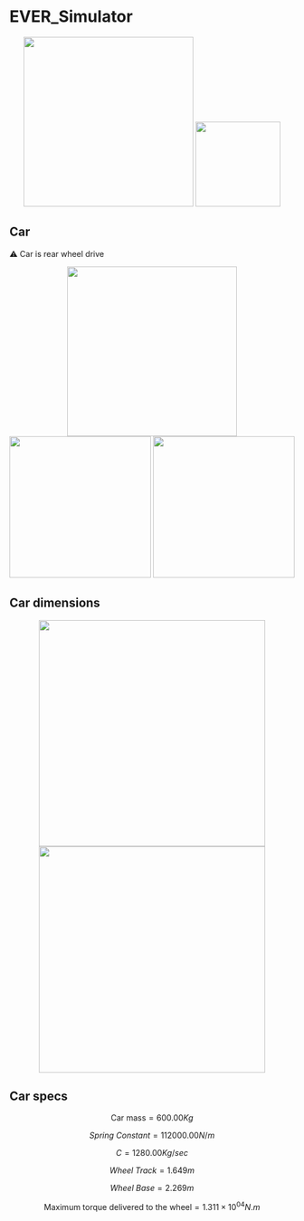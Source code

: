 # EVER_Simulator


<p align="center">
  <img width=300 src="https://github.com/ebrahimabdelghfar/EVER_Simulator/assets/81301684/883ada62-4a61-49be-8020-641f993b568b" />
   <img width=150 src="https://github.com/ebrahimabdelghfar/EVER_Simulator/assets/81301684/701fb094-edd0-4d97-a3be-eca381d8a3c2" />
</p>

## Car
⚠️ Car is rear wheel drive
<p align="center">
  <img width=300 src="https://github.com/ebrahimabdelghfar/EVER_Simulator/assets/81301684/e531c65e-71ad-4ec7-a47f-e57341241bba" />
  <img width=250 src="https://github.com/ebrahimabdelghfar/EVER_Simulator/assets/81301684/015fdd9a-85ee-4089-87a4-6a1813992ec3" />
  <img width=250 src="https://github.com/ebrahimabdelghfar/EVER_Simulator/assets/81301684/e58e6a4d-1a00-4029-b112-00c7d97d7c12" />
</p>

## Car dimensions
<p align="center">
  <img width=400 src="https://github.com/ebrahimabdelghfar/EVER_Simulator/assets/81301684/454b98f2-b021-4aaa-bea5-98a360295845" />
  <img width=400 src="https://github.com/ebrahimabdelghfar/EVER_Simulator/assets/81301684/252c3466-e46b-491d-b2da-d618a25cd6a4" />
</p>

## Car specs

$$
\text{Car mass} = 600.00 Kg
$$

$$
Spring\text{ }Constant = 112000.00 N/m
$$


$$
C = 1280.00 Kg/sec
$$

$$
Wheel\text{ }Track=1.649m
$$

$$
Wheel\text{ }Base=2.269m
$$

$$
\text{Maximum torque delivered to the wheel}=1.311\times10^{04} N.m
$$
